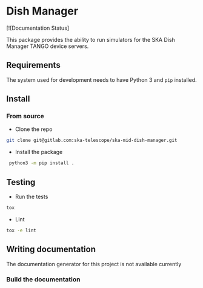 Dish Manager
============

[![Documentation Status]

This package provides the ability to run simulators for the SKA Dish Manager TANGO device servers.

## Requirements

The system used for development needs to have Python 3 and `pip` installed.

## Install

### From source

- Clone the repo

```bash
git clone git@gitlab.com:ska-telescope/ska-mid-dish-manager.git
```

- Install the package

```bash
 python3 -m pip install .
```

## Testing

- Run the tests

```bash
tox
```

- Lint

```bash
tox -e lint
```

## Writing documentation

The documentation generator for this project is not available currently

### Build the documentation
